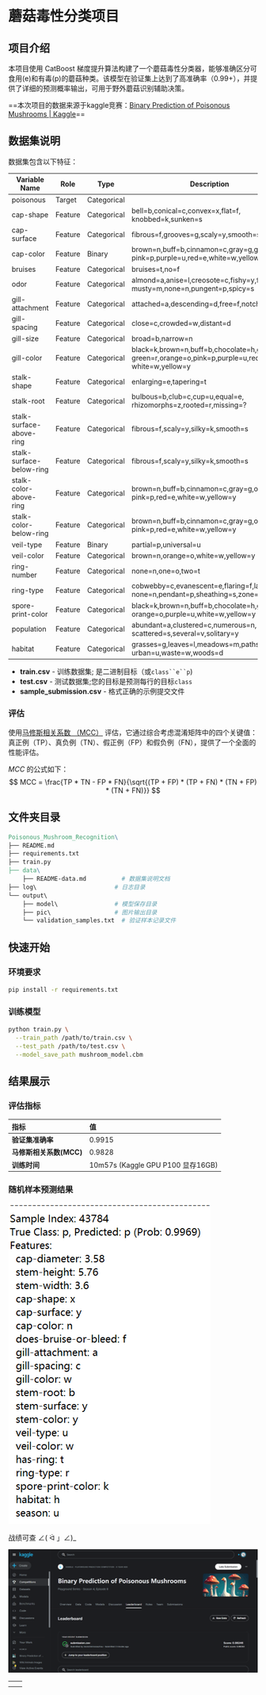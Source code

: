 # **蘑菇毒性分类项目**



## 项目介绍

本项目使用 CatBoost 梯度提升算法构建了一个蘑菇毒性分类器，能够准确区分可食用(e)和有毒(p)的蘑菇种类。该模型在验证集上达到了高准确率（0.99+），并提供了详细的预测概率输出，可用于野外蘑菇识别辅助决策。

==本次项目的数据来源于kaggle竞赛：[Binary Prediction of Poisonous Mushrooms | Kaggle](https://www.kaggle.com/competitions/playground-series-s4e8/overview)==



## 数据集说明

数据集包含以下特征：

| Variable Name            | Role    | Type        | Description                                                  | Units | Missing Values |
| ------------------------ | ------- | ----------- | ------------------------------------------------------------ | ----- | -------------- |
| poisonous                | Target  | Categorical |                                                              |       | no             |
| cap-shape                | Feature | Categorical | bell=b,conical=c,convex=x,flat=f, knobbed=k,sunken=s         |       | no             |
| cap-surface              | Feature | Categorical | fibrous=f,grooves=g,scaly=y,smooth=s                         |       | no             |
| cap-color                | Feature | Binary      | brown=n,buff=b,cinnamon=c,gray=g,green=r, pink=p,purple=u,red=e,white=w,yellow=y |       | no             |
| bruises                  | Feature | Categorical | bruises=t,no=f                                               |       | no             |
| odor                     | Feature | Categorical | almond=a,anise=l,creosote=c,fishy=y,foul=f, musty=m,none=n,pungent=p,spicy=s |       | no             |
| gill-attachment          | Feature | Categorical | attached=a,descending=d,free=f,notched=n                     |       | no             |
| gill-spacing             | Feature | Categorical | close=c,crowded=w,distant=d                                  |       | no             |
| gill-size                | Feature | Categorical | broad=b,narrow=n                                             |       | no             |
| gill-color               | Feature | Categorical | black=k,brown=n,buff=b,chocolate=h,gray=g, green=r,orange=o,pink=p,purple=u,red=e, white=w,yellow=y |       | no             |
| stalk-shape              | Feature | Categorical | enlarging=e,tapering=t                                       |       | no             |
| stalk-root               | Feature | Categorical | bulbous=b,club=c,cup=u,equal=e, rhizomorphs=z,rooted=r,missing=? |       | yes            |
| stalk-surface-above-ring | Feature | Categorical | fibrous=f,scaly=y,silky=k,smooth=s                           |       | no             |
| stalk-surface-below-ring | Feature | Categorical | fibrous=f,scaly=y,silky=k,smooth=s                           |       | no             |
| stalk-color-above-ring   | Feature | Categorical | brown=n,buff=b,cinnamon=c,gray=g,orange=o, pink=p,red=e,white=w,yellow=y |       | no             |
| stalk-color-below-ring   | Feature | Categorical | brown=n,buff=b,cinnamon=c,gray=g,orange=o, pink=p,red=e,white=w,yellow=y |       | no             |
| veil-type                | Feature | Binary      | partial=p,universal=u                                        |       | no             |
| veil-color               | Feature | Categorical | brown=n,orange=o,white=w,yellow=y                            |       | no             |
| ring-number              | Feature | Categorical | none=n,one=o,two=t                                           |       | no             |
| ring-type                | Feature | Categorical | cobwebby=c,evanescent=e,flaring=f,large=l, none=n,pendant=p,sheathing=s,zone=z |       | no             |
| spore-print-color        | Feature | Categorical | black=k,brown=n,buff=b,chocolate=h,green=r, orange=o,purple=u,white=w,yellow=y |       | no             |
| population               | Feature | Categorical | abundant=a,clustered=c,numerous=n, scattered=s,several=v,solitary=y |       | no             |
| habitat                  | Feature | Categorical | grasses=g,leaves=l,meadows=m,paths=p, urban=u,waste=w,woods=d |       |                |

- **train.csv** - 训练数据集; 是二进制目标（或`class``e``p`)
- **test.csv** - 测试数据集;您的目标是预测每行的目标`class`
- **sample_submission.csv** - 格式正确的示例提交文件

### 评估

使用[马修斯相关系数 （MCC）](https://en.wikipedia.org/wiki/Phi_coefficient) 评估，它通过综合考虑混淆矩阵中的四个关键值：真正例（TP）、真负例（TN）、假正例（FP）和假负例（FN），提供了一个全面的性能评估。

$MCC$ 的公式如下：
$$
MCC = \frac{TP * TN - FP * FN}{\sqrt{(TP + FP) * (TP + FN) * (TN + FP) * (TN + FN)}}
$$



## 文件夹目录

```makefile
Poisonous_Mushroom_Recognition\
├── README.md  
├── requirements.txt
├── train.py 
├── data\
    ├── README-data.md          # 数据集说明文档
├── log\                      # 日志目录
└── output\ 
    ├── model\                # 模型保存目录
    ├── pic\                  # 图片输出目录
    └── validation_samples.txt  # 验证样本记录文件
```



## 快速开始

### 环境要求

```bash
pip install -r requirements.txt
```

### 训练模型

```bash
python train.py \
  --train_path /path/to/train.csv \
  --test_path /path/to/test.csv \
  --model_save_path mushroom_model.cbm
```

## 结果展示

### 评估指标

| 指标                    | 值                                |
| :---------------------- | :-------------------------------- |
| **验证集准确率**        | 0.9915                            |
| **马修斯相关系数(MCC)** | 0.9828                            |
| **训练时间**            | 10m57s (Kaggle GPU P100 显存16GB) |

### 随机样本预测结果

![output/pic/sample.png](output/pic/sample.png)

战绩可查 ∠( ᐛ 」∠)_

![](./output/pic/record.png)

|      |      |
| :--- | :--- |
|      |      |
|      |      |
